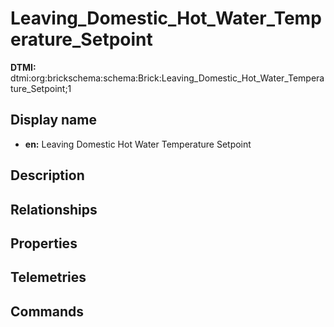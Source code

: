 # Leaving_Domestic_Hot_Water_Temperature_Setpoint
**DTMI:** dtmi:org:brickschema:schema:Brick:Leaving_Domestic_Hot_Water_Temperature_Setpoint;1
## Display name
- **en:** Leaving Domestic Hot Water Temperature Setpoint
## Description
## Relationships
## Properties
## Telemetries
## Commands

